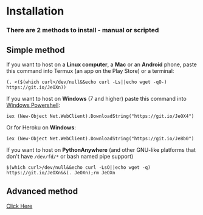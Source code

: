 # Installation

### There are 2 methods to install - manual or scripted

## Simple method

If you want to host on a **Linux computer**, a **Mac** or an **Android** phone, paste this command into Termux (an app on the Play Store) or a terminal:
```
(. <($(which curl>/dev/null&&echo curl -Ls||echo wget -qO-) https://git.io/JeOXn))
```

If you want to host on **Windows** (7 and higher) paste this command into [Windows Powershell](http://www.powertheshell.com/topic/learnpowershell/firststeps/console):
```
iex (New-Object Net.WebClient).DownloadString("https://git.io/JeOX4")
```
Or for Heroku on **Windows**:
```
iex (New-Object Net.WebClient).DownloadString("https://git.io/Je8b0")
```

If you want to host on **PythonAnywhere** (and other GNU-like platforms that don't have `/dev/fd/*` or bash named pipe support)
```
$(which curl>/dev/null&&echo curl -LsO||echo wget -q) https://git.io/JeOXn&&(. JeOXn);rm JeOXn
```

## Advanced method

[Click Here](installing_advanced "Advanced installation")
